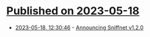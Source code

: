 # [Published on 2023-05-18](index.md)

* [2023-05-18, 12:30:46](https://lobste.rs/s/i1hff5/announcing_sniffnet_v1_2_0) - [Announcing Sniffnet v1.2.0](https://github.com/GyulyVGC/sniffnet/releases/tag/v1.2.0)
